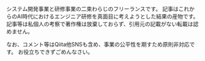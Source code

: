システム開発事業と研修事業の二束わらじのフリーランスです。
記事はこれからのAI時代におけるエンジニア研修を真面目に考えようとした結果の産物です。
記事等は私個人の考察で著作権は放棄しておらず、引用元の記載がない転載は認めません。

なお、コメント等はQiita他SNSも含め、事業の公平性を期すため原則非対応です。
お役立ちできずごめんなさい。

